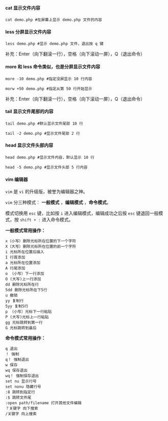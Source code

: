 #### cat 显示文件内容

```
cat demo.php #在屏幕上显示 demo.php 文件的内容
```

#### less 分屏显示文件内容

```
less demo.php #显示 demo.php 文件，退出按 q 键
```
补充：Enter（向下翻滚一行），空格（向下滚动一屏），Q（退出命令）

#### more 和 less 命令类似，也是分屏显示文件内容

```
more -10 demo.php #指定没屏显示 10 行内容

morw +50 demo.php #指定从第 50 行开始显示
```
补充：Enter（向下翻滚一行），空格（向下滚动一屏），Q（退出命令）

#### tail 显示文件尾部的内容

```
tail demo.php #默认显示文件尾部 10 行

tail -2 demo.php #显示文件尾部 2 行
```

#### head 显示文件头部内容

```
head demo.php #显示文件内容，默认显示 10 行

head -5 demo.php #显示文件头部 5 行内容
```

#### vim 编辑器

`vim` 是 `vi` 的升级版，被誉为编辑器之神。

`vim` 分三种模式： __一般模式__ ，__编辑模式__ ，__命令模式__。

模式切换用 `esc` 键，比如按 `i` 进入编辑模式，编辑成功之后按 `esc` 键退回一般模式，按 `shift + :` 进入命令模式。

__一般模式常用操作：__
```
x（小写）删除光标所在位置的下一个字符
X（大写）删除光标所在位置的前一个字符
i 光标所在位置后插入
I 行首添加
a 光标所在位置添加
A 行尾添加
o （小写）下一行添加
O (大写)上一行添加
dd 删除光标所在行
5dd 删除光标所在下5行
u 撤销
yy 复制行
5yy 复制5行
p （小写）光标下一行粘贴
P (大写)光标上一行粘贴
gg 光标跳转到第一行
G 光标跳转到最后

```

__命令模式常用操作：__
```
q 退出
！ 强制
q！ 强制退出
w 保存
wq 保存退出
wq！ 强制保存退出
set nu 显示行号
set nonu 隐藏行号
:8 跳转到指定行
:$ 跳转文件尾
:open path/filename 打开其他文件编辑
？关键字 向下搜索
/关键字 向上搜索
```